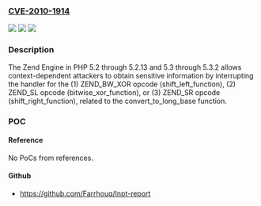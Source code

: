 ### [CVE-2010-1914](https://cve.mitre.org/cgi-bin/cvename.cgi?name=CVE-2010-1914)
![](https://img.shields.io/static/v1?label=Product&message=n%2Fa&color=blue)
![](https://img.shields.io/static/v1?label=Version&message=n%2Fa&color=blue)
![](https://img.shields.io/static/v1?label=Vulnerability&message=n%2Fa&color=brighgreen)

### Description

The Zend Engine in PHP 5.2 through 5.2.13 and 5.3 through 5.3.2 allows context-dependent attackers to obtain sensitive information by interrupting the handler for the (1) ZEND_BW_XOR opcode (shift_left_function), (2) ZEND_SL opcode (bitwise_xor_function), or (3) ZEND_SR opcode (shift_right_function), related to the convert_to_long_base function.

### POC

#### Reference
No PoCs from references.

#### Github
- https://github.com/Farrhouq/Inpt-report

